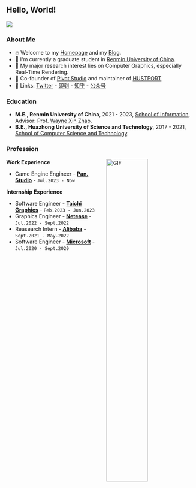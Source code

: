 ## Hello, World!

[![](https://s2.loli.net/2023/06/19/FZIAGlKNmpb45gW.png)](https://github.com/Zilize/V-PathTracer)

### About Me

- 🔥 Welcome to my [Homepage](https://czshang.cn) and my [Blog](https://moecode.com).
- 🤗 I'm currently a graduate student in [Renmin University of China](https://www.ruc.edu.cn).
- 🔭 My major research interest lies on Computer Graphics, especially Real-Time Rendering.
- 💪 Co-founder of [Pivot Studio](https://pivotstudio.cn) and maintainer of [HUSTPORT](https://hustport.com)
- 🍑 Links: [Twitter](https://twitter.com/moecoding) - [即刻](https://okjk.co/mhYnzp) - [知乎](https://www.zhihu.com/people/zhenbomy) - [公众号](https://mp.weixin.qq.com/s/R_v2zkv9VR5pM1K-RUmt8A)

### Education

- **M.E., Renmin University of China**, 2021 - 2023, [School of Information](http://info.ruc.edu.cn/), Advisor: Prof. [Wayne Xin Zhao](http://aibox.ruc.edu.cn/batmanfly).
- **B.E., Huazhong University of Science and Technology**, 2017 - 2021, [School of Computer Science and Technology](http://cs.hust.edu.cn/).

### Profession

<img align="right" alt="GIF" width="47%" src="https://github-readme-stats.vercel.app/api?username=Zilize&bg_color=30,a96fc5,2892DB&title_color=fff&text_color=fff&include_all_commits=true" />

**Work Experience**
- Game Engine Engineer - [**Pan. Studio**](https://weibo.com/u/7741328403) - `Jul.2023 - Now`

**Internship Experience**
- Software Engineer - [**Taichi Graphics**](https://taichi.graphics/) - `Feb.2023 - Jun.2023`
- Graphics Engineer - [**Netease**](http://game.163.com/) - `Jul.2022 - Sept.2022`
- Reasearch Intern - [**Alibaba**](https://damo.alibaba.com/) - `Sept.2021 - May.2022`
- Software Engineer - [**Microsoft**](https://www.microsoft.com/zh-cn/ard/aboutus/teams-STCA) - `Jul.2020 - Sept.2020`
